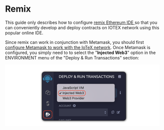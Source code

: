 # Remix

This guide only describes how to configure [remix Ethereum IDE ](https://remix.ethereum.org/)so that you can conveniently develop and deploy contracts on IOTEX network using this popular online IDE.

Since remix can work in conjunction with Metamask, you should first [configure Metamask to work with the IoTeX network](metamask.md). Once Metamask is configured, you simply need to to select the "**Injected Web3**" option in the ENVIRONMENT menu of the "Deploy & Run Transactions" section:

![](../../../.gitbook/assets/image%20%2819%29.png)



